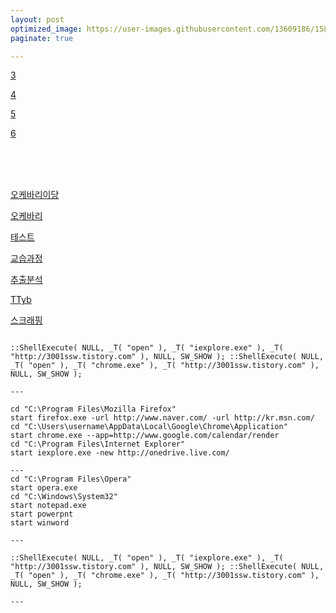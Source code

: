 ```yaml
---
layout: post
optimized_image: https://user-images.githubusercontent.com/13609186/158834851-5c5d7736-001b-448d-8bb6-eb99f2f16233.jpg
paginate: true

---
```


[3](edge://127.0.0.1:5000)<br>

[4](https://choijangwook.github.io.cjw.htmlweb.127.0.0.1:5000)<br>

[5](https://choijangwook/github.io.cjw.htmlweb.127.0.0.1:5000)<br>

[6](https://choijangwook/github/io/cjw/htmlweb/127.0.0.1:5000)<br>

<br>
<br>
<br>

<a href="fmp://127.0.0.1:5000">오케바리이당</a> <br>

[오케바리](fmp://127.0.0.1:5000)<br>

[테스트](http://www.tybai.com/crawlerfirst/_%E7%88%AC%E8%99%AB%E6%95%99%E7%A8%8B.html)<br>

[교습과정](http://www.tybai.com/crawlerfirst/_%E7%88%AC%E8%99%AB%E6%95%99%E7%A8%8B.html)<br>

[추출분석](http://www.tybai.com/python/%E6%B7%98%E5%AE%9D%E5%A4%A9%E7%8C%AB%E5%95%86%E5%93%81%E6%8A%93%E5%8F%96.html)<br>

[TTyb](http://tybai.com)<br>

[스크래핑](http://www.cnblogs.com/TTyb/p/7816794.html)<br>

```

::ShellExecute( NULL, _T( "open" ), _T( "iexplore.exe" ), _T( "http://3001ssw.tistory.com" ), NULL, SW_SHOW ); ::ShellExecute( NULL, _T( "open" ), _T( "chrome.exe" ), _T( "http://3001ssw.tistory.com" ), NULL, SW_SHOW );

---

cd "C:\Program Files\Mozilla Firefox"
start firefox.exe -url http://www.naver.com/ -url http://kr.msn.com/
cd "C:\Users\username\AppData\Local\Google\Chrome\Application"
start chrome.exe --app=http://www.google.com/calendar/render
cd "C:\Program Files\Internet Explorer"
start iexplore.exe -new http://onedrive.live.com/

---
cd "C:\Program Files\Opera"
start opera.exe
cd "C:\Windows\System32"
start notepad.exe
start powerpnt
start winword

---

::ShellExecute( NULL, _T( "open" ), _T( "iexplore.exe" ), _T( "http://3001ssw.tistory.com" ), NULL, SW_SHOW ); ::ShellExecute( NULL, _T( "open" ), _T( "chrome.exe" ), _T( "http://3001ssw.tistory.com" ), NULL, SW_SHOW );

---


